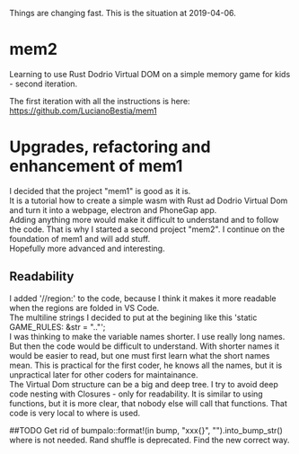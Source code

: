 Things are changing fast. This is the situation at 2019-04-06.
# mem2

Learning to use Rust Dodrio Virtual DOM on a simple memory game for kids - second iteration. 
 
The first iteration with all the instructions is here:  
https://github.com/LucianoBestia/mem1  

# Upgrades, refactoring and enhancement of mem1
I decided that the project "mem1" is good as it is.   
It is a tutorial how to create a simple wasm with Rust ad Dodrio Virtual Dom and turn it into a webpage, electron and PhoneGap app.   
Adding anything more would make it difficult to understand and to follow the code. 
That is why I started a second project "mem2". I continue on the foundation of mem1 and will add stuff.  
Hopefully more advanced and interesting.

## Readability
I added '//region:' to the code, because I think it makes it more readable when the regions are folded in VS Code.  
The multiline strings I decided to put at the begining like this 'static GAME_RULES: &str = ".."';  
I was thinking to make the variable names shorter. I use really long names. But then the code would be difficult to understand. With shorter names it would be easier to read, but one must first learn what the short names mean. This is practical for the first coder, he knows all the names, but it is unpractical later for other coders for maintainance.  
The Virtual Dom structure can be a big and deep tree. I try to avoid deep code nesting with Closures - only for readability. It is similar to using functions, but it is more clear, that nobody else will call that functions. That code is very local to where is used.  

##TODO
Get rid of bumpalo::format!(in bump, "xxx{}", "").into_bump_str() where is not needed.
Rand shuffle is deprecated. Find the new correct way.


